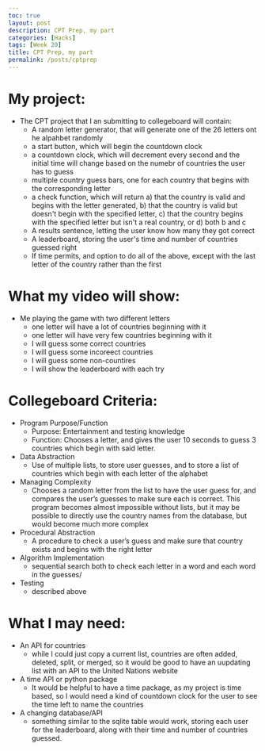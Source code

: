```yaml
---
toc: true
layout: post
description: CPT Prep, my part
categories: [Hacks]
tags: [Week 20]
title: CPT Prep, my part
permalink: /posts/cptprep
---
```

# My project:
- The CPT project that I an submitting to collegeboard will contain:
  - A random letter generator, that will generate one of the 26 letters ont he alpahbet randomly
  - a start button, which will begin the countdown clock
  - a countdown clock, which will decrement every second and the initial time will change based on the numebr of countries the user has to guess
  - multiple country guess bars, one for each country that begins with the corresponding letter
  - a check function, which will return a) that the country is valid and begins with the letter generated, b) that the country is valid but doesn't begin with the specified letter, c) that the country begins with the specified letter but isn't a real country, or d) both b and c
  - A results sentence, letting the user know how many they got correct
  - A leaderboard, storing the user's time and number of countries guessed right
  - If time permits, and option to do all of the above, except with the last letter of the country rather than the first

# What my video will show:
- Me playing the game with two different letters
  - one letter will have a lot of countries beginning with it
  - one letter will have very few countries beginning with it
  - I will guess some correct countries
  - I will guess some incoreect countries
  - I will guess some non-countires
  - I will show the leaderboard with each try

# Collegeboard Criteria:
- Program Purpose/Function
  - Purpose: Entertainment and testing knowledge
  - Function: Chooses a letter, and gives the user 10 seconds to guess 3 countries which begin with said letter.
- Data Abstraction 
  - Use of multiple lists, to store user guesses, and to store a list of countries which begin with each letter of the alphabet
- Managing Complexity
  - Chooses a random letter from the list to have the user guess for, and compares the user’s guesses to make sure each is correct. This program becomes almost impossible without lists, but it may be possible to directly use the country names from the database, but would become much more complex
- Procedural Abstraction
  - A procedure to check a user’s guess and make sure that country exists and begins with the right letter
- Algorithm Implementation
  - sequential search both to check each letter in a word and each word in the guesses/
- Testing 
  - described above


# What I may need:
- An API for countries
  - while I could just copy a current list, countries are often added, deleted, split, or merged, so it would be good to have an uupdating list with an API to the United Nations website
- A time API or python package
  - It would be helpful to have a time package, as my project is time based, so I would need a kind of countdown clock for the user to see the time left to name the countries
- A changing database/API
  - something similar to the sqlite table would work, storing each user for the leaderboard, along with their time and number of countries guessed.